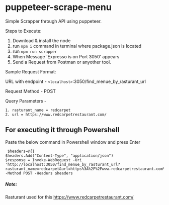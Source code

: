 # puppeteer-scrape-menu

Simple Scrapper through API using puppeteer.


Steps to Execute:

1. Download & install the node
2. run `npm i` command in terminal where package.json is located
3. run `npm run scrapper`
4. When Message 'Expresso is on Port 3050' appears
5. Send a Request from Postman or anyother tool.

Sample Request Format:

URL with endpoint - `<localhost>`:3050/find_menue_by_rasturant_url

Request Method - POST

Query Parameters - 

    1. rasturant_name = redcarpet
    2. url = https://www.redcarpetrestaurant.com/

## For executing it through Powershell
Paste the below command in Powershell window and press Enter

     $headers=@{}
    $headers.Add("Content-Type", "application/json")
    $response = Invoke-WebRequest -Uri 'http://localhost:3050/find_menue_by_rasturant_url?rasturant_name=redcarpet&url=https%3A%2F%2Fwww.redcarpetrestaurant.com%2F' -Method POST -Headers $headers

##### Note:


Rasturant used for this https://www.redcarpetrestaurant.com/
